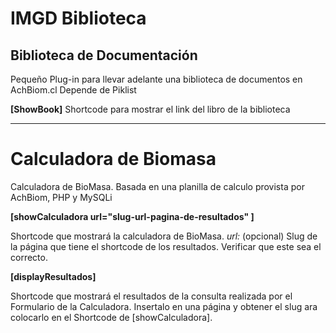 # IMGD Biblioteca

## Biblioteca de Documentación
 Pequeño Plug-in para llevar adelante una biblioteca de documentos en AchBiom.cl
 Depende de Piklist

**[ShowBook]**
 Shortcode para mostrar el link del libro de la biblioteca

---

 # Calculadora de Biomasa
Calculadora de BioMasa. Basada en una planilla de calculo provista por AchBiom, PHP y MySQLi

**[showCalculadora url="slug-url-pagina-de-resultados" ]**

Shortcode que mostrará la calculadora de BioMasa.
*url:* (opcional) Slug de la página que tiene el shortcode de los resultados. Verificar que este sea el correcto.

**[displayResultados]**

Shortcode que mostrará el resultados de la consulta realizada por el Formulario de la Calculadora. Insertalo en una página y obtener el slug ara colocarlo en el Shortcode de [showCalculadora].
